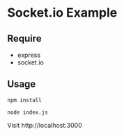 # Socket.io Example

## Require

* express
* socket.io

## Usage
`npm install`

`node index.js`

Visit http://localhost:3000
